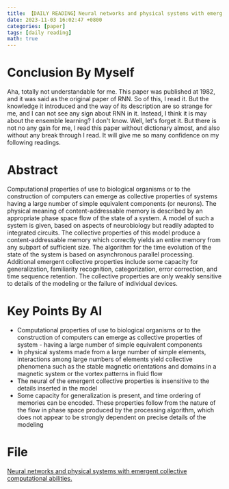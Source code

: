 ```yaml
---
title: 【DAILY READING】Neural networks and physical systems with emergent collective computational abilities
date: 2023-11-03 16:02:47 +0800
categories: [paper]
tags: [daily reading]
math: true
---
```



# Conclusion By Myself
Aha, totally not understandable for me. This paper was published at 1982, and it was said as the original paper of RNN. So of this, I read it. But the knowledge it introduced and the way of its description are so strange for me, and I can not see any sign about RNN in it. Instead, I think it is may about the ensemble learning? I don't know. Well, let's forget it.
But there is not no any gain for me, I read this paper without dictionary almost, and also without any break through I read. It will give me so many confidence on my following readings.
# Abstract
Computational properties of use to biological organisms or to the construction of computers can emerge as collective properties of systems having a large number of simple equivalent components (or neurons).
The physical meaning of content-addressable memory is described by an appropriate phase space flow of the state of a system.
A model of such a system is given, based on aspects of neurobiology but readily adapted to integrated circuits.
The collective properties of this model produce a content-addressable memory which correctly yields an entire memory from any subpart of sufficient size.
The algorithm for the time evolution of the state of the system is based on asynchronous parallel processing.
Additional emergent collective properties include some capacity for generalization, familiarity recognition, categorization, error correction, and time sequence retention.
The collective properties are only weakly sensitive to details of the modeling or the failure of individual devices.
# Key Points By AI
- Computational properties of use to biological organisms or to the construction of computers can emerge as collective properties of system - having a large number of simple equivalent components
- In physical systems made from a large number of simple elements, interactions among large numbers of elements yield collective phenomena such as the stable magnetic orientations and domains in a magnetic system or the vortex patterns in fluid flow
- The neural of the emergent collective properties is insensitive to the details inserted in the model
- Some capacity for generalization is present, and time ordering of memories can be encoded. These properties follow from the nature of the flow in phase space produced by the processing algorithm, which does not appear to be strongly dependent on precise details of the modeling

# File
[Neural networks and physical systems with emergent collective computational abilities.](https://www.pnas.org/doi/abs/10.1073/pnas.79.8.2554) 
